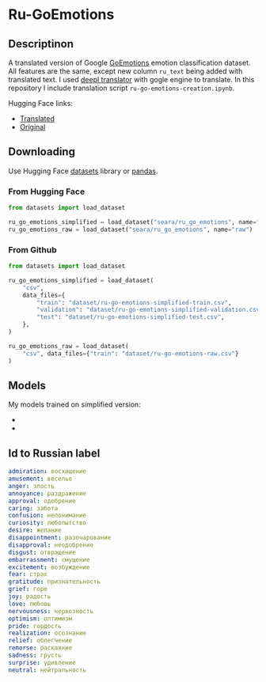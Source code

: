 # Ru-GoEmotions

## Descriptinon

A translated version of Google [GoEmotions](https://github.com/google-research/google-research/tree/master/goemotions) emotion classification dataset. All features are the same, except new column `ru_text` being added with translated text. I used [deepl translator]() with gogle engine to translate. In this repository I include translation script `ru-go-emotions-creation.ipynb`.

Hugging Face links:

- [Translated](https://huggingface.co/datasets/seara/ru_go_emotions)
- [Original](https://huggingface.co/datasets/go_emotions)

## Downloading

Use Hugging Face [datasets](https://github.com/huggingface/datasets) library or [pandas](https://github.com/pandas-dev/pandas).

### From Hugging Face

```python
from datasets import load_dataset

ru_go_emotions_simplified = load_dataset("seara/ru_go_emotions", name="simplified")
ru_go_emotions_raw = load_dataset("seara/ru_go_emotions", name="raw")
```

### From Github

```python
from datasets import load_dataset

ru_go_emotions_simplified = load_dataset(
    "csv",
    data_files={
        "train": "dataset/ru-go-emotions-simplified-train.csv",
        "validation": "dataset/ru-go-emotions-simplified-validation.csv",
        "test": "dataset/ru-go-emotions-simplified-test.csv",
    },
)

ru_go_emotions_raw = load_dataset(
    "csv", data_files={"train": "dataset/ru-go-emotions-raw.csv"}
)
```

## Models

My models trained on simplified version:

-
-

## Id to Russian label

```yaml
admiration: восхищение
amusement: веселье
anger: злость
annoyance: раздражение
approval: одобрение
caring: забота
confusion: непонимание
curiosity: любопытство
desire: желание
disappointment: разочарование
disapproval: неодобрение
disgust: отвращение
embarrassment: смущение
excitement: возбуждение
fear: страх
gratitude: признательность
grief: горе
joy: радость
love: любовь
nervousness: нервозность
optimism: оптимизм
pride: гордость
realization: осознание
relief: облегчение
remorse: раскаяние
sadness: грусть
surprise: удивление
neutral: нейтральность
```

